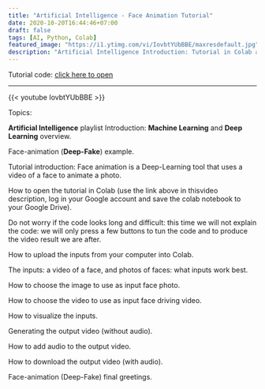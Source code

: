 ```yaml
---
title: "Artificial Intelligence - Face Animation Tutorial"
date: 2020-10-20T16:44:46+07:00
draft: false
tags: [AI, Python, Colab]
featured_image: "https://i1.ytimg.com/vi/IovbtYUbBBE/maxresdefault.jpg"
description: "Artificial Intelligence Introduction: Tutorial in Colab about Face-animation with Deep-Learning"
---
```

Tutorial code:
[click here to open](https://colab.research.google.com/drive/1ZHuEdSTIHpPlaBIMpTupqQYeSzaq7l1G   "open this tutorial code, login in Google, and click 'save to drive'")

* * *
{{< youtube IovbtYUbBBE >}}

Topics: 

**Artificial Intelligence** playlist Introduction: **Machine Learning** and **Deep Learning** overview.

Face-animation (**Deep-Fake**) example.

Tutorial introduction: Face animation is a Deep-Learning tool that uses a video of a face to animate a photo.

How to open the tutorial in Colab (use the link above in thisvideo description, log in your Google account and save the colab notebook to your Google Drive).

Do not worry if the code looks long and difficult: this time we will not explain the code: we will only press a few buttons to tun the code and to produce the video result we are after.

How to upload the inputs from your computer into Colab.

The inputs: a video of a face, and photos of faces: what inputs work best.

How to choose the image to use as input face photo.

How to choose the video to use as input face driving video.

How to visualize the inputs.

Generating the output video (without audio).

How to add audio to the output video.

How to download the output video (with audio).

Face-animation (Deep-Fake) final greetings.
